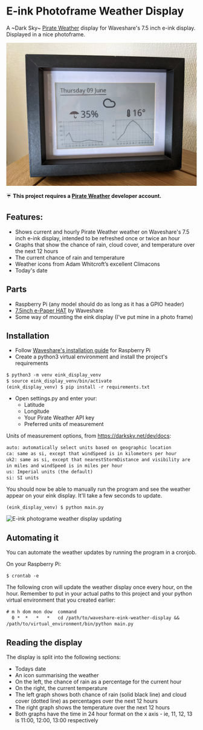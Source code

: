 # E-ink Photoframe Weather Display

A ~Dark Sky~ [Pirate Weather](https://docs.pirateweather.net/en/latest/) display for Waveshare's 7.5 inch e-ink display.  Displayed in a nice photoframe.

![E-ink photograme weather display](/docs/weatherframe.png)

☔ **This project requires a [Pirate Weather](https://docs.pirateweather.net/en/latest/) developer account.**

## Features:
- Shows current and hourly Pirate Weather weather on Waveshare's 7.5 inch e-ink display, intended to be refreshed once or twice an hour 
- Graphs that show the chance of rain, cloud cover, and temperature over the next 12 hours 
- The current chance of rain and temperature
- Weather icons from Adam Whitcroft’s excellent Climacons
- Today's date

## Parts
- Raspberry Pi (any model should do as long as it has a GPIO header)
- [7.5inch e-Paper HAT](https://www.waveshare.com/wiki/7.5inch_e-Paper_HAT) by Waveshare
- Some way of mounting the eink display (I've put mine in a photo frame)

## Installation
- Follow [Waveshare's installation guide](https://www.waveshare.com/wiki/7.5inch_e-Paper_HAT#Users_Guides_of_Raspberry_Pi) for Raspberry Pi
- Create a python3 virtual environment and install the project's requirements
```
$ python3 -m venv eink_display_venv
$ source eink_display_venv/bin/activate
(eink_display_venv) $ pip install -r requirements.txt
```
- Open settings.py and enter your:
  - Latitude
  - Longitude
  - Your Pirate Weather API key
  - Preferred units of measurement

Units of measurement options, from https://darksky.net/dev/docs:
``` 
auto: automatically select units based on geographic location
ca: same as si, except that windSpeed is in kilometers per hour
uk2: same as si, except that nearestStormDistance and visibility are in miles and windSpeed is in miles per hour
us: Imperial units (the default)
si: SI units
```

You should now be able to manually run the program and see the weather appear on your eink display.  It'll take a few seconds to update.
```
(eink_display_venv) $ python main.py
```

![E-ink photograme weather display updating](/docs/weather-update.gif)

## Automating it
You can automate the weather updates by running the program in a cronjob.

On your Raspberry Pi:
```
$ crontab -e
```

The following cron will update the weather display once every hour, on the hour.  Remember to put in your actual paths
to this project and your python virtual environment that you created earlier:
```
# m h dom mon dow  command
  0 *  *   *   *   cd /path/to/waveshare-eink-weather-display && /path/to/virtual_environment/bin/python main.py 
```

## Reading the display
The display is split into the following sections:
- Todays date
- An icon summarising the weather
- On the left, the chance of rain as a percentage for the current hour
- On the right, the current temperature
- The left graph shows both chance of rain (solid black line) and cloud cover (dotted line) as percentages over the next 12 hours
- The right graph shows the temperature over the next 12 hours
- Both graphs have the time in 24 hour format on the x axis - ie, 11, 12, 13 is 11:00, 12:00, 13:00 respectively
